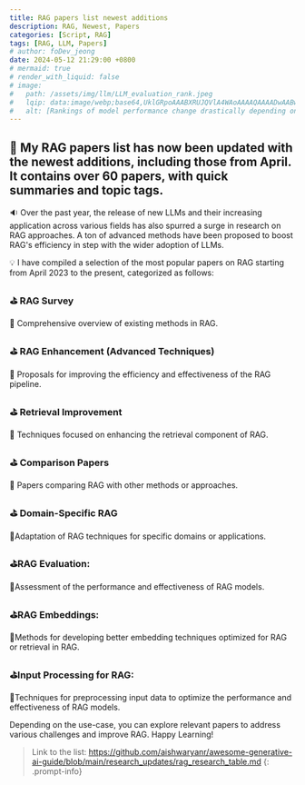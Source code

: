 ```yaml
---
title: RAG papers list newest additions
description: RAG, Newest, Papers
categories: [Script, RAG]
tags: [RAG, LLM, Papers]
# author: foDev_jeong
date: 2024-05-12 21:29:00 +0800
# mermaid: true
# render_with_liquid: false
# image:
#   path: /assets/img/llm/LLM_evaluation_rank.jpeg
#   lqip: data:image/webp;base64,UklGRpoAAABXRUJQVlA4WAoAAAAQAAAADwAABwAAQUxQSDIAAAARL0AmbZurmr57yyIiqE8oiG0bejIYEQTgqiDA9vqnsUSI6H+oAERp2HZ65qP/VIAWAFZQOCBCAAAA8AEAnQEqEAAIAAVAfCWkAALp8sF8rgRgAP7o9FDvMCkMde9PK7euH5M1m6VWoDXf2FkP3BqV0ZYbO6NA/VFIAAAA
#   alt: [Rankings of model performance change drastically depending on which LLM is used as the judge on KILT-NQ]
---
```


## 🎊 My RAG papers list has now been updated with the newest additions, including those from April. It contains over 60 papers, with quick summaries and topic tags.


🔉 Over the past year, the release of new LLMs and their increasing application across various fields has also spurred a surge in research on RAG approaches. A ton of advanced methods have been proposed to boost RAG's efficiency in step with the wider adoption of LLMs. 

💡 I have compiled a selection of the most popular papers on RAG starting from April 2023 to the present, categorized as follows:

### ⛳ RAG Survey
📖 Comprehensive overview of existing methods in RAG.

### ⛳ RAG Enhancement (Advanced Techniques)
📖 Proposals for improving the efficiency and effectiveness of the RAG pipeline.

### ⛳ Retrieval Improvement
📖 Techniques focused on enhancing the retrieval component of RAG.

### ⛳ Comparison Papers
📖 Papers comparing RAG with other methods or approaches.

### ⛳ Domain-Specific RAG
📖Adaptation of RAG techniques for specific domains or applications.

### ⛳RAG Evaluation: 
📖Assessment of the performance and effectiveness of RAG models.

### ⛳RAG Embeddings: 
📖Methods for developing better embedding techniques optimized for RAG or retrieval in RAG.

### ⛳Input Processing for RAG:
📖Techniques for preprocessing input data to optimize the performance and effectiveness of RAG models.

Depending on the use-case, you can explore relevant papers to address various challenges and improve RAG. Happy Learning!

> Link to the list: <https://github.com/aishwaryanr/awesome-generative-ai-guide/blob/main/research_updates/rag_research_table.md>
{: .prompt-info}

